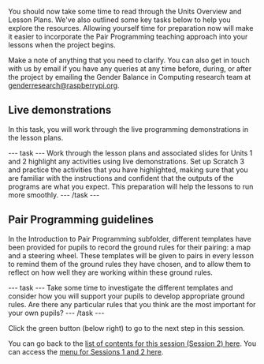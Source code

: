 You should now take some time to read through the Units Overview and Lesson Plans. We've also outlined some key tasks below to help you explore the resources. Allowing yourself time for preparation now will make it easier to incorporate the Pair Programming teaching approach into your lessons when the project begins.

Make a note of anything that you need to clarify. You can also get in touch with us by email if you have any queries at any time before, during, or after the project by emailing the Gender Balance in Computing research team at [genderresearch@raspberrypi.org](mailto:genderresearch@raspberrypi.org).


## Live demonstrations

In this task, you will work through the live programming demonstrations in the lesson plans. 

--- task --- 
Work through the lesson plans and associated slides for Units 1 and 2 highlight any activities using live demonstrations. Set up Scratch 3 and practice the activities that you have highlighted, making sure that you are familiar with the instructions and confident that the outputs of the programs are what you expect. This preparation will help the lessons to run more smoothly.
--- /task ---

## Pair Programming guidelines

In the Introduction to Pair Programming subfolder, different templates have been provided for pupils to record the ground rules for their pairing: a map and a steering wheel. These templates will be given to pairs in every lesson to remind them of the ground rules they have chosen, and to allow them to reflect on how well they are working within these ground rules. 

--- task --- 
Take some time to investigate the different templates and consider how you will support your pupils to develop appropriate ground rules. Are there any particular rules that you think are the most important for your own pupils?
--- /task ---

Click the green button (below right) to go to the next step in this session.

You can go back to the [list of contents for this session (Session 2) here](https://projects.raspberrypi.org/en/projects/gbic-pair-programming-2).
You can access the [menu for Sessions 1 and 2 here](https://projects.raspberrypi.org/en/pathways/gbic-pair-programming-training).


